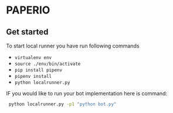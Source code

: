 # PAPERIO

## Get started

To start local runner you have run following commands

- `virtualenv env`
- `source ./env/bin/activate`
- `pip install pipenv`
- `pipenv install`
- `python localrunner.py`

IF you would like to run your bot implementation here is command:

```bash
 python localrunner.py -p1 "python bot.py"

```

